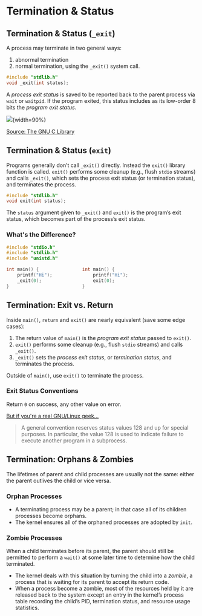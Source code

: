 # Termination & Status

## Termination & Status (`_exit`)

A process may terminate in two general ways:

1. abnormal termination
2. normal termination, using the `_exit()` system call.

```c
#include "stdlib.h"
void _exit(int status);
```

A _process exit status_ is saved to be reported back to the parent process via `wait` or `waitpid`. If the program exited, this status includes as its low-order 8 bits the _program exit status_.

![](figures/exitstatus.svg){width=90%}

[Source: The GNU C Library](https://www.gnu.org/software/libc/manual/html_node/Termination-Internals.html)

## Termination & Status (`exit`)

Programs generally don’t call `_exit()` directly. Instead the `exit()` library function is called. `exit()` performs some cleanup (e.g., flush `stdio` streams) and calls `_exit()`, which sets the process exit status (or termination status), and terminates the process.

```c
#include "stdlib.h"
void exit(int status);
```

The `status` argument given to `_exit()` and `exit()` is the program’s exit status, which becomes part of the process’s exit status.

### What's the Difference?

```c
#include "stdio.h"
#include "stdlib.h"
#include "unistd.h"

int main() {                int main() {
    printf("Hi");               printf("Hi");
    _exit(0);                   exit(0);
}                           }
```

## Termination: Exit vs. Return

Inside `main()`, `return` and `exit()` are nearly equivalent (save some edge cases):

1. The return value of `main()` is the _program exit status_ passed to `exit()`.
2. `exit()` performs some cleanup (e.g., flush `stdio` streams) and calls `_exit()`.
3. `_exit()` sets the _process exit status_, or _termination status_, and terminates the process.

Outside of `main()`, use `exit()` to terminate the process.

### Exit Status Conventions

Return `0` on success, any other value on error.

[But if you're a real GNU/Linux geek...](https://www.gnu.org/software/libc/manual/html_node/Exit-Status.html)

> A general convention reserves status values 128 and up for
> special purposes. In particular, the value 128 is used to
> indicate failure to execute another program in a subprocess.

## Termination: Orphans & Zombies

The lifetimes of parent and child processes are usually not the same: either the parent outlives the child or vice versa.

### Orphan Processes

- A terminating process may be a parent; in that case all of its children processes become orphans.
- The kernel ensures all of the orphaned processes are adopted by `init`.

### Zombie Processes

When a child terminates before its parent, the parent should still be permitted to perform a `wait()` at some later time to determine how the child terminated.

- The kernel deals with this situation by turning the child into a _zombie_, a process that is waiting for its parent to accept its return code.
- When a process become a zombie, most of the resources held by it are released back to the system except an entry in the kernel’s process table recording the child’s PID, termination status, and resource usage statistics.

